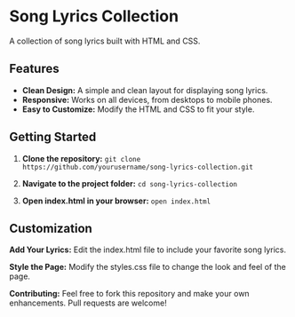 # Song Lyrics Collection

A collection of song lyrics built with HTML and CSS.

## Features

- **Clean Design:** A simple and clean layout for displaying song lyrics.
- **Responsive:** Works on all devices, from desktops to mobile phones.
- **Easy to Customize:** Modify the HTML and CSS to fit your style.

## Getting Started

1. **Clone the repository:**
```git clone https://github.com/yourusername/song-lyrics-collection.git```

2. **Navigate to the project folder:**
```cd song-lyrics-collection```

3. **Open index.html in your browser:**
```open index.html```

## Customization
**Add Your Lyrics:** Edit the index.html file to include your favorite song lyrics.

**Style the Page:** Modify the styles.css file to change the look and feel of the page.

**Contributing:**
Feel free to fork this repository and make your own enhancements. Pull requests are welcome!
